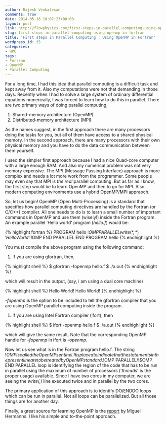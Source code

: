 ```yaml
---
author: Rajesh Venkatesan
comments: true
date: 2014-05-16 18:07:23+00:00
layout: post
link: http://flowphysics.com/first-steps-in-parallel-computing-using-openmp-in-fortran/
slug: first-steps-in-parallel-computing-using-openmp-in-fortran
title: 'First steps in Parallel Computing : Using OpenMP in Fortran'
wordpress_id: 35
categories:
- HPC
tags:
- Fortran
- OpenMP
- Parallel Computing
---
```


For a long time, I had this idea that parallel computing is a difficult task and kept away from it. Also my computations were not that demanding in those days. Recently when I had to solve a large system of ordinary differential equations numerically, I was forced to learn how to do this in parallel. There are two primary ways of doing parallel computing,

1. Shared-memory architecture (OpenMP)
2. Distributed-memory architecture (MPI)

As the names suggest, in the first approach there are many processors doing the tasks for you, but all of them have access to a shared physical memory. In the second approach, there are many processors with their own physical memory and you have to do the data communication between them yourself.

I used the simpler first approach because I had a nice Quad-core computer with a large enough RAM. And also my numerical problem was not very memory expensive. The MPI (Message Passing Interface) approach is more complex and needs a lot more work from the programmer. Some people may even say that MPI is _the real_ parallel computing. But as far as I know, the first step would be to learn OpenMP and then to go for MPI. Also modern computing environments use a hybrid OpenMP/MPI appraoch.

So, let us begin! OpenMP (Open Multi-Processing) is a standard that specifies how parallel computing directives are handled by the Fortran (or C/C++) compiler. All one needs to do is to learn a small number of important commands in OpenMP and use them (wisely!) inside the Fortran program. An example parallel 'Hello world' program (_hello.f_) would be:

{% highlight fortran %}
PROGRAM hello
!$OMP PARALLEL
  write(*,*) 'Hello World!'
!$OMP END PARALLEL
END PROGRAM hello
{% endhighlight %}

You must compile the above program using the following command:

1. If you are using gfortran, then,

{% highlight shell %}
$ gfortran -fopenmp hello.f
$ ./a.out
{% endhighlight %}

which will result in the output, (say, I am using a dual core machine)

{% highlight shell %}
Hello World!
Hello World!
{% endhighlight %}

_-fopenmp_ is the option to be included to tell the gfortran compiler that you are using OpenMP parallel computing inside the program.

1. If you are using Intel Fortran compiler (ifort), then

{% highlight shell %}
$ ifort -openmp hello.f
$ ./a.out
{% endhighlight %}

which will give the same result. Note that the corresponding OpenMP handle for _-fopenmp_ in ifort is _-openmp_.

Now let us see what is in the Fortran program hello.f. The string !$OMP is called the OpenMP sentinel. It is placed to indicate that the statements in the present line are to be treated by OpenMP standard. !$OMP PARALLEL/!$OMP END PARALLEL loop is identifying the region of the code that has to be run in parallel using the maximum of number of processors ('_threads_' is the proper usage) available. Since I have two cores in my computer, we are seeing the _write(*,*)_ line executed twice and in parallel by the two cores.

The primary application of this approach is to identify DO/ENDDO loops which can be run in parallel. Not all loops can be parallelized. But all those things are for another day.

Finally, a great source for learning OpenMP is the [report](http://www.openmp.org/presentations/miguel/F95_OpenMPv1_v2.pdf) by Miguel Hermanns. I like his simple and to-the-point approach.
